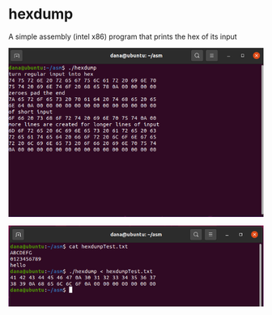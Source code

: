 # hexdump
A simple assembly (intel x86) program that prints the hex of its input

![user input](userInput.png)

![file input](fileInput.png)

